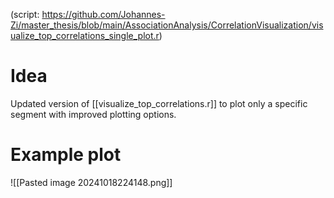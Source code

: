 (script: https://github.com/Johannes-Zi/master_thesis/blob/main/AssociationAnalysis/CorrelationVisualization/visualize_top_correlations_single_plot.r)

# Idea
Updated version of [[visualize_top_correlations.r]] to plot only a specific segment with improved plotting options.

# Example plot
![[Pasted image 20241018224148.png]]